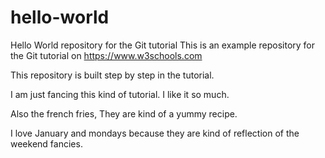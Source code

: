 # hello-world
Hello World repository for the Git tutorial
This is an example repository for the Git tutorial on 
https://www.w3schools.com

This repository is built step by step in the tutorial.

I am just fancing this kind of tutorial. 
I like it so much.


Also the french fries, They are kind of a yummy recipe.

I love January and mondays because they are kind of reflection of the weekend fancies.
